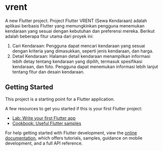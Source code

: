# vrent

A new Flutter project. Project Flutter VRENT (Sewa Kendaraan) adalah aplikasi berbasis Flutter yang memungkinkan pengguna menemukan kendaraan yang sesuai dengan kebutuhan dan preferensi mereka. Berikut adalah beberapa fitur utama dari proyek ini:
1. Cari Kendaraan: Pengguna dapat mencari kendaraan yang sesuai dengan kriteria yang dimasukkan, seperti jenis kendaraan, dan harga. 
2. Detail Kendaraan: Halaman detail kendaraan menampilkan informasi lebih detay tentang kendaraan yang dipilih, termasuk spesifikasi kendaraan, dan foto. Pengguna dapat menemukan informasi lebih lanjut tentang fitur dan desain kendaraan.

## Getting Started

This project is a starting point for a Flutter application.

A few resources to get you started if this is your first Flutter project:

- [Lab: Write your first Flutter app](https://docs.flutter.dev/get-started/codelab)
- [Cookbook: Useful Flutter samples](https://docs.flutter.dev/cookbook)

For help getting started with Flutter development, view the
[online documentation](https://docs.flutter.dev/), which offers tutorials,
samples, guidance on mobile development, and a full API reference.
